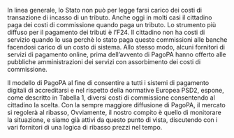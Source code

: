 In linea generale, lo Stato non può per legge farsi carico dei costi di transazione di incasso di un tributo. Anche oggi in molti casi il cittadino paga dei costi di commissione quando paga un tributo. Lo strumento più diffuso per il pagamento dei tributi è l’F24. Il cittadino non ha costi di servizio quando lo usa perchè lo stato paga queste commissioni alle banche facendosi carico di un costo di sistema. Allo stesso modo, alcuni fornitori di servizi di pagamento online, prima dell’avvento di PagoPA hanno offerto alle pubbliche amministrazioni dei servizi con assorbimento dei costi di commissione.

Il modello di PagoPA al fine di consentire a tutti i sistemi di pagamento digitali di accreditarsi e nel rispetto della normative Europea PSD2, espone, come descritto in Tabella 1, diversi costi di commissione consentendo al cittadino la scelta. Con la sempre maggiore diffusione di PagoPA, il mercato si regolerà al ribasso, Ovviamente, il nostro compito è quello di monitorare la situazione, e siamo già attivi da questo punto di vista, discutendo con i vari fornitori di una logica di ribasso prezzi nel tempo.